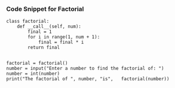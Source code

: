 ### Code Snippet for Factorial

    class factorial:
        def __call__(self, num):
            final = 1
            for i in range(1, num + 1):
                final = final * i
            return final


    factorial = factorial()
    number = input("Enter a number to find the factorial of: ")
    number = int(number)
    print("The factorial of ", number, "is",   factorial(number))
